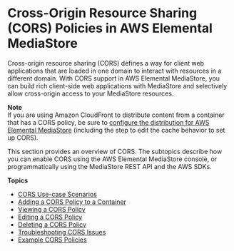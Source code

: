 # Cross\-Origin Resource Sharing \(CORS\) Policies in AWS Elemental MediaStore<a name="cors-policy"></a>

Cross\-origin resource sharing \(CORS\) defines a way for client web applications that are loaded in one domain to interact with resources in a different domain\. With CORS support in AWS Elemental MediaStore, you can build rich client\-side web applications with MediaStore and selectively allow cross\-origin access to your MediaStore resources\.

**Note**  
If you are using Amazon CloudFront to distribute content from a container that has a CORS policy, be sure to [configure the distribution for AWS Elemental MediaStore](https://docs.aws.amazon.com/AmazonCloudFront/latest/DeveloperGuide/live-streaming.html#video-streaming-mediastore) \(including the step to edit the cache behavior to set up CORS\)\.

This section provides an overview of CORS\. The subtopics describe how you can enable CORS using the AWS Elemental MediaStore console, or programmatically using the MediaStore REST API and the AWS SDKs\.

**Topics**
+ [CORS Use\-case Scenarios](cors-policy-use-case-scenarios.md)
+ [Adding a CORS Policy to a Container](cors-policy-adding.md)
+ [Viewing a CORS Policy](cors-policy-viewing.md)
+ [Editing a CORS Policy](cors-policy-editing.md)
+ [Deleting a CORS Policy](cors-policy-deleting.md)
+ [Troubleshooting CORS Issues](cors-policy-troubleshooting.md)
+ [Example CORS Policies](cors-policies-examples.md)